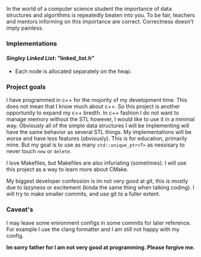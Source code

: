 In the world of a computer science student the importance of data structures 
and algorithms is repeatedly beaten into you. To be fair, teachers and mentors 
informing on this importance are correct. Correctness doesn't imply painless.

### Implementations
#### *Singley Linked List*: "linked_list.h"
- Each node is allocated separately on the heap.

### Project goals
I have programmed in c++ for the mojority of my development time. This does 
not mean that I know much about c++. So this project is another opportunity to 
expand my c++ bredth. In c++ fashion I do not want to manage memory without the STL 
however, I would like to use it in a minimal way. Obviously all of the simple 
data structures I will be implementing will have the same behavior as several 
STL things. My implementations will be worse and have less features (obviously). 
This is for education, primarily mine. But my goal is to use as many 
`std::unique_ptr<T>` as nessisary to never touch `new` or `delete`.


I love Makefiles, but Makefiles are also infuriating (sometimes). I will use 
this project as a way to learn more about CMake.


My biggest developer confession is im not very good at git, this is mostly due 
to lazyness or excitement (kinda the same thing when talking coding). I will 
try to make smaller commits, and use git to a fuller extent.

### Caveat's
I may leave some enironment configs in some commits for later reference. For
example I use the clang formatter and I am still not happy with my config.


**Im sorry father for I am not very good at programming. Please forgive me.**
